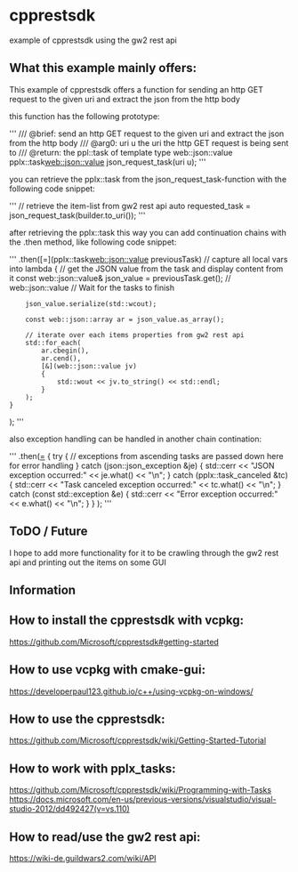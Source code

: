 # cpprestsdk

example of cpprestsdk using the gw2 rest api 

## What this example mainly offers:
This example of cpprestsdk offers a function for sending an http GET request to the given uri 
and extract the json from the http body

this function has the following prototype:

'''
/// @brief:		send an http GET request to the given uri and extract the json from the http body
/// @arg0:		uri u		the uri the http GET request is being sent to
/// @return:	the ppl::task of template type web::json::value
pplx::task<web::json::value> json_request_task(uri u);
'''

you can retrieve the pplx::task from the json_request_task-function with the following code snippet:

'''
	// retrieve the item-list from gw2 rest api
	auto requested_task = json_request_task(builder.to_uri());
'''

after retrieving the pplx::task this way you can add continuation chains with the .then method, like following code snippet:

'''
.then([=](pplx::task<web::json::value> previousTask)	// capture all local vars into lambda
	{
		// get the JSON value from the task and display content from it
		const web::json::value& json_value = previousTask.get();	// web::json::value     // Wait for the tasks to finish 

		json_value.serialize(std::wcout);

		const web::json::array ar = json_value.as_array();

		// iterate over each items properties from gw2 rest api
		std::for_each(
			ar.cbegin(),
			ar.cend(),
			[&](web::json::value jv)
			{
				std::wout << jv.to_string() << std::endl;
			}
		);
	}
);
'''

also exception handling can be handled in another chain contination:

'''
.then([=]()
	{
		try
		{ 
			// exceptions from ascending tasks are passed down here for error handling
		}
		catch (json::json_exception &je)
		{
			std::cerr << "JSON exception occurred:" << je.what() << "\n";
		}
		catch (pplx::task_canceled &tc)
		{
			std::cerr << "Task canceled exception occurred:" << tc.what() << "\n";
		}
		catch (const std::exception &e)
		{
			std::cerr << "Error exception occurred:" << e.what() << "\n";
		}
	}
);
'''

## ToDO / Future

I hope to add more functionality for it to be crawling through the gw2 rest api and printing out the items on some GUI

## Information

## How to install the cpprestsdk with vcpkg:
https://github.com/Microsoft/cpprestsdk#getting-started

## How to use vcpkg with cmake-gui:
https://developerpaul123.github.io/c++/using-vcpkg-on-windows/

## How to use the cpprestsdk:
https://github.com/Microsoft/cpprestsdk/wiki/Getting-Started-Tutorial

## How to work with pplx_tasks:
https://github.com/Microsoft/cpprestsdk/wiki/Programming-with-Tasks
https://docs.microsoft.com/en-us/previous-versions/visualstudio/visual-studio-2012/dd492427(v=vs.110)

## How to read/use the gw2 rest api:
https://wiki-de.guildwars2.com/wiki/API